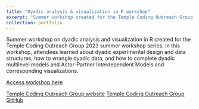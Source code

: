 ```yaml
---
title: "Dyadic analysis & visualization in R workshop"
excerpt: "Summer workshop created for the Temple Coding Outreach Group 2023 summer workshop series.<br/><img src='/images/500x300.png'>"
collection: portfolio
---
```


Summer workshop on dyadic analysis and visualization in R created for the Temple Coding Outreach Group 2023 summer workshop series. In this workshop, attendees learned about dyadic experimental design and data structures, how to wrangle dyadic data, and how to complete dyadic multilevel models and Actor-Partner Interdependent Models and corresponding visualizations.

[Access workshop here](https://github.com/TU-Coding-Outreach-Group/cog_summer_workshops_2023/tree/master/dyadic_analysis)

[Temple Coding Outreach Group website](https://tu-coding-outreach-group.github.io)
[Temple Coding Outreach Group GitHub](https://github.com/TU-Coding-Outreach-Group)

